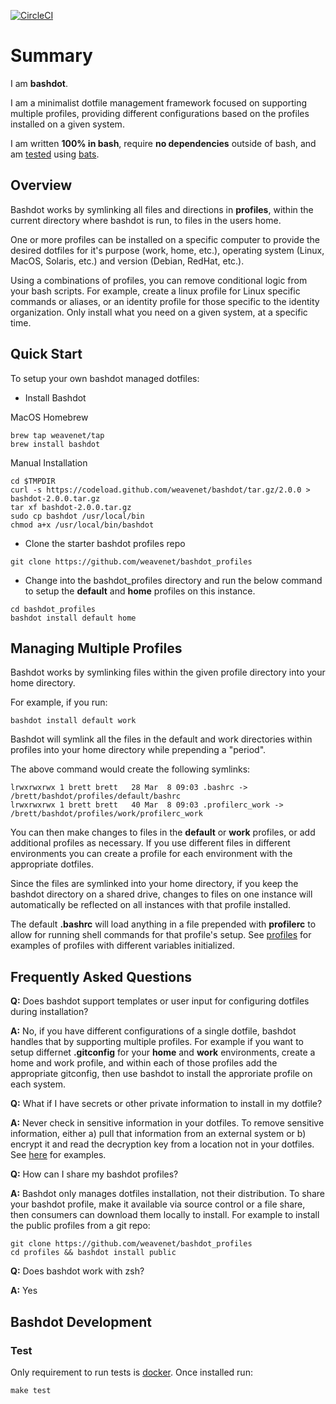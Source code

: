 [![CircleCI](https://circleci.com/gh/weavenet/bashdot/tree/master.svg?style=svg)](https://circleci.com/gh/weavenet/bashdot/tree/master)

# Summary

I am **bashdot**.

I am a minimalist dotfile management framework focused on supporting multiple
profiles, providing different configurations based on the profiles installed
on a given system.

I am written **100% in bash**, require **no dependencies** outside of bash, and am [tested](https://circleci.com/gh/weavenet/bashdot/tree/master) using [bats](https://github.com/sstephenson/bats).

## Overview

Bashdot works by symlinking all files and directions in **profiles**, within
the current directory where bashdot is run, to files in the users home.

One or more profiles can be installed on a specific computer to provide
the desired dotfiles for it's purpose (work, home, etc.), operating
system (Linux, MacOS, Solaris, etc.) and version (Debian, RedHat, etc.).

Using a combinations of profiles, you can remove conditional logic from your bash
scripts. For example, create a linux profile for Linux specific commands or
aliases, or an identity profile for those specific to the identity organization. Only
install what you need on a given system, at a specific time.

## Quick Start

To setup your own bashdot managed dotfiles:

* Install Bashdot

MacOS Homebrew

```
brew tap weavenet/tap
brew install bashdot
```

Manual Installation

```
cd $TMPDIR
curl -s https://codeload.github.com/weavenet/bashdot/tar.gz/2.0.0 > bashdot-2.0.0.tar.gz
tar xf bashdot-2.0.0.tar.gz
sudo cp bashdot /usr/local/bin
chmod a+x /usr/local/bin/bashdot
```

* Clone the starter bashdot profiles repo

```
git clone https://github.com/weavenet/bashdot_profiles
```

* Change into the bashdot_profiles directory and run the below command to setup the
**default** and **home** profiles on this instance.

```
cd bashdot_profiles
bashdot install default home
```

## Managing Multiple Profiles

Bashdot works by symlinking files within the given profile directory into your home directory.

For example, if you run:

```
bashdot install default work
```

Bashdot will symlink all the files in the default and work directories within profiles
into your home directory while prepending a "period".

The above command would create the following symlinks:

```
lrwxrwxrwx 1 brett brett   28 Mar  8 09:03 .bashrc -> /brett/bashdot/profiles/default/bashrc
lrwxrwxrwx 1 brett brett   40 Mar  8 09:03 .profilerc_work -> /brett/bashdot/profiles/work/profilerc_work
```

You can then make changes to files in the **default** or **work** profiles, or
add additional profiles as necessary.  If you use different files in different
environments you can create a profile for each environment with the appropriate dotfiles.

Since the files are symlinked into your home directory, if you keep the bashdot directory
on a shared drive, changes to files on one instance will automatically be reflected on all
instances with that profile installed.

The default **.bashrc** will load anything in a file prepended with **profilerc** to
allow for running shell commands for that profile's setup. See
[profiles](https://github.com/weavenet/bashdot/tree/master/profiles)
for examples of profiles with different variables initialized.

## Frequently Asked Questions

**Q:** Does bashdot support templates or user input for configuring dotfiles during installation?

**A:** No, if you have different configurations of a single dotfile, bashdot handles that
by supporting multiple profiles. For example if you want to setup differnet **.gitconfig**
for your **home** and **work** environments, create a home and work profile, and within each of
those profiles add the appropriate gitconfig, then use bashdot to install the approriate profile
on each system.

**Q:** What if I have secrets or other private information to install in my dotfile?

**A:** Never check in sensitive information in your dotfiles. To remove sensitive information,
either a) pull that information from an external system or b) encrypt it and read the decryption
key from a location not in your dotfiles. See [here](https://gist.github.com/weavenet/f3af28350f07176674a5474b2d891102) for examples.

**Q:** How can I share my bashdot profiles?

**A:** Bashdot only manages dotfiles installation, not their distribution. To share your
bashdot profile, make it available via source control or a file share, then consumers can
download them locally to install. For example to install the public profiles from a git repo:

```
git clone https://github.com/weavenet/bashdot_profiles
cd profiles && bashdot install public
```

**Q:** Does bashdot work with zsh?

**A:** Yes

## Bashdot Development

### Test

Only requirement to run tests is [docker](https://docs.docker.com/install/). Once installed run:

```
make test
```
